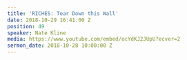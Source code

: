 ```yaml
---
title: 'RICHES: Tear Down this Wall'
date: 2018-10-29 16:41:00 Z
position: 49
speaker: Nate Kline
media: https://www.youtube.com/embed/ocYdKJ2JUpU?ecver=2
sermon_date: 2018-10-28 10:00:00 Z
---
```


